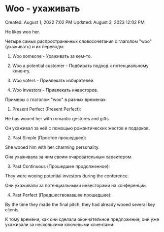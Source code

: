 # Woo - ухаживать

Created: August 1, 2022 7:02 PM
Updated: August 3, 2023 12:02 PM

He likes woo her.

Четыре самых распространенных словосочетания с глаголом "woo" (ухаживать) и их переводы:

1. Woo someone - Ухаживать за кем-то.

2. Woo a potential customer - Подбирать подход к потенциальному клиенту.

3. Woo voters - Привлекать избирателей.

4. Woo investors - Привлекать инвесторов.

Примеры с глаголом "woo" в разных временах:

1. Present Perfect (Present Perfect):

He has wooed her with romantic gestures and gifts.

Он ухаживал за ней с помощью романтических жестов и подарков.

2. Past Simple (Простое прошедшее):

She wooed him with her charming personality.

Она ухаживала за ним своим очаровательным характером.

3. Past Continuous (Прошедшее продолженное):

They were wooing potential investors during the conference.

Они ухаживали за потенциальными инвесторами на конференции.

4. Past Perfect (Предшествовавшее прошедшее):

By the time they made the final pitch, they had already wooed several key clients.

К тому времени, как они сделали окончательное предложение, они уже ухаживали за несколькими ключевыми клиентами.